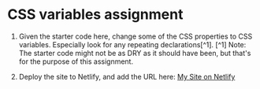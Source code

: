 # CSS variables assignment

1. Given the starter code here, change some of the CSS properties to CSS variables. Especially look for any repeating declarations[^1].
[^1] Note: The starter code might not be as DRY as it should have been, but that's for the purpose of this assignment.

2. Deploy the site to Netlify, and add the URL here: [My Site on Netlify](URL)

